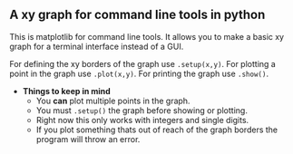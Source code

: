 ## A xy graph for command line tools in python

This is matplotlib for command line tools. It allows you to make a basic xy graph for a terminal interface instead of a GUI.

For defining the xy borders of the graph use `.setup(x,y)`.
For plotting a point in the graph use `.plot(x,y)`.
For printing the graph use `.show()`.

* **Things to keep in mind**
  * You **can** plot multiple points in the graph.
  * You must `.setup()` the graph before showing or plotting.
  * Right now this only works with integers and single digits.
  * If you plot something thats out of reach of the graph borders the program will throw an error.
